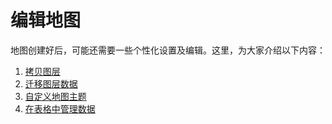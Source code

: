 # 编辑地图

地图创建好后，可能还需要一些个性化设置及编辑。这里，为大家介绍以下内容：
1. [拷贝图层](/copy-layer.html)
2. [迁移图层数据](/copy-data.html)
3. [自定义地图主题](/custom-map.html)
4. [在表格中管理数据](/data-tale-view.html)



